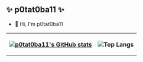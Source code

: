 ## ✨ p0tat0ba11 ✨
- 👋 Hi, I'm p0tat0ba11

<table>
<tr>
<th>
  
[![p0tat0ba11's GitHub stats](https://github-readme-stats.vercel.app/api?username=p0tat0ba11)](https://github.com/anuraghazra/github-readme-stats)
</th>
<th>
  
![Top Langs](https://github-readme-stats.vercel.app/api/top-langs/?username=p0tat0ba11&langs_count=8)
</th>
</tr>
</table>



<!--
**p0tat0ba11/p0tat0ba11** is a ✨ _special_ ✨ repository because its `README.md` (this file) appears on your GitHub profile.

Here are some ideas to get you started:

- 🔭 I’m currently working on ...
- 🌱 I’m currently learning ...
- 👯 I’m looking to collaborate on ...
- 🤔 I’m looking for help with ...
- 💬 Ask me about ...
- 📫 How to reach me: ...
- 😄 Pronouns: ...
- ⚡ Fun fact: ...
-->

